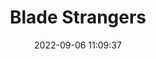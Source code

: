 ---
date: 2022-09-06 11:09:37
title: 'Blade Strangers'	
tags: [2D fighter, PC, anime, online PvP]
img: https://i.imgur.com/biPRDrJ.png
price: $19.99 One Time	
link: https://store.steampowered.com/app/565170/Blade_Strangers/
---